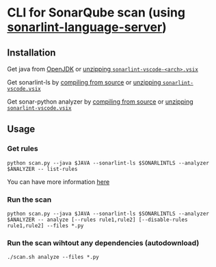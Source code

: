 # CLI for SonarQube scan (using [sonarlint-language-server](https://github.com/SonarSource/sonarlint-language-server))

## Installation

Get java from [OpenJDK](http://openjdk.java.net/) or [unzipping `sonarlint-vscode-<arch>.vsix`](https://github.com/SonarSource/sonarlint-vscode/releases)

Get sonarlint-ls by [compiling from source](https://github.com/SonarSource/sonarlint-language-server) or [unzipping `sonarlint-vscode.vsix`](https://github.com/SonarSource/sonarlint-vscode/releases)

Get sonar-python analyzer by [compiling from source](https://github.com/SonarSource/sonar-python) or [unzipping `sonarlint-vscode.vsix`](https://github.com/SonarSource/sonarlint-vscode/releases)

## Usage

### Get rules

`python scan.py --java $JAVA --sonarlint-ls $SONARLINTLS --analyzer $ANALYZER -- list-rules`

You can have more information [here](https://sonarsource.github.io/rspec/)

### Run the scan

`python scan.py --java $JAVA --sonarlint-ls $SONARLINTLS --analyzer $ANALYZER -- analyze [--rules rule1,rule2] [--disable-rules rule1,rule2] --files *.py`

### Run the scan wihtout any dependencies (autodownload)

`./scan.sh analyze --files *.py`